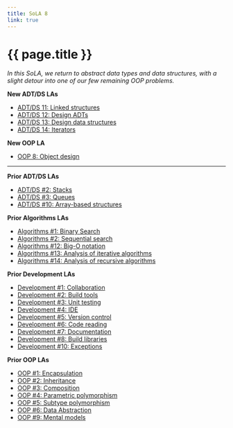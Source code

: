 ```yaml
---
title: SoLA 8
link: true
---
```

# {{ page.title }}

_In this SoLA, we return to abstract data types and data structures, with a slight detour into one of our few remaining OOP problems._

**New ADT/DS LAs**

* [ADT/DS 11: Linked structures](https://www.gradescope.com/courses/818402/assignments/5276571)
* [ADT/DS 12: Design ADTs](https://www.gradescope.com/courses/818402/assignments/5276572)
* [ADT/DS 13: Design data structures](https://www.gradescope.com/courses/818402/assignments/5276574)
* [ADT/DS 14: Iterators](https://www.gradescope.com/courses/818402/assignments/5276576)

**New OOP LA**

* [OOP 8: Object design](https://www.gradescope.com/courses/818402/assignments/5276578)

---

**Prior ADT/DS LAs**

* [ADT/DS #2: Stacks](https://www.gradescope.com/courses/818402/assignments/5275665)
* [ADT/DS #3: Queues](https://www.gradescope.com/courses/818402/assignments/5275666)
* [ADT/DS #10: Array-based structures](https://www.gradescope.com/courses/818402/assignments/5275668)

**Prior Algorithms LAs**

* [Algorithms #1: Binary Search](https://www.gradescope.com/courses/818402/assignments/5275671)
* [Algorithms #2: Sequential search](https://www.gradescope.com/courses/818402/assignments/5275673)
* [Algorithms #12: Big-O notation](https://www.gradescope.com/courses/818402/assignments/5275675)
* [Algorithms #13: Analysis of iterative algorithms](https://www.gradescope.com/courses/818402/assignments/5275676)
* [Algorithms #14: Analysis of recursive algorithms](https://www.gradescope.com/courses/818402/assignments/5275678)

**Prior Development LAs**

* [Development #1: Collaboration](https://www.gradescope.com/courses/818402/assignments/5275680)
* [Development #2: Build tools](https://www.gradescope.com/courses/818402/assignments/5275681)
* [Development #3: Unit testing](https://www.gradescope.com/courses/818402/assignments/5275691)
* [Development #4: IDE](https://www.gradescope.com/courses/818402/assignments/5275692)
* [Development #5: Version control](https://www.gradescope.com/courses/818402/assignments/5275695)
* [Development #6: Code reading](https://www.gradescope.com/courses/818402/assignments/5276515)
* [Development #7: Documentation](https://www.gradescope.com/courses/818402/assignments/5276518)
* [Development #8: Build libraries](https://www.gradescope.com/courses/818402/assignments/5276519)
* [Development #10: Exceptions](https://www.gradescope.com/courses/818402/assignments/5276520)

**Prior OOP LAs**

* [OOP #1: Encapsulation](https://www.gradescope.com/courses/818402/assignments/5276521)
* [OOP #2: Inheritance](https://www.gradescope.com/courses/818402/assignments/5276522)
* [OOP #3: Composition](https://www.gradescope.com/courses/818402/assignments/5276523)
* [OOP #4: Parametric polymorphism](https://www.gradescope.com/courses/818402/assignments/5276524)
* [OOP #5: Subtype polymorphism](https://www.gradescope.com/courses/818402/assignments/5276538)
* [OOP #6: Data Abstraction](https://www.gradescope.com/courses/818402/assignments/5276540)
* [OOP #9: Mental models](https://www.gradescope.com/courses/818402/assignments/5276543)

